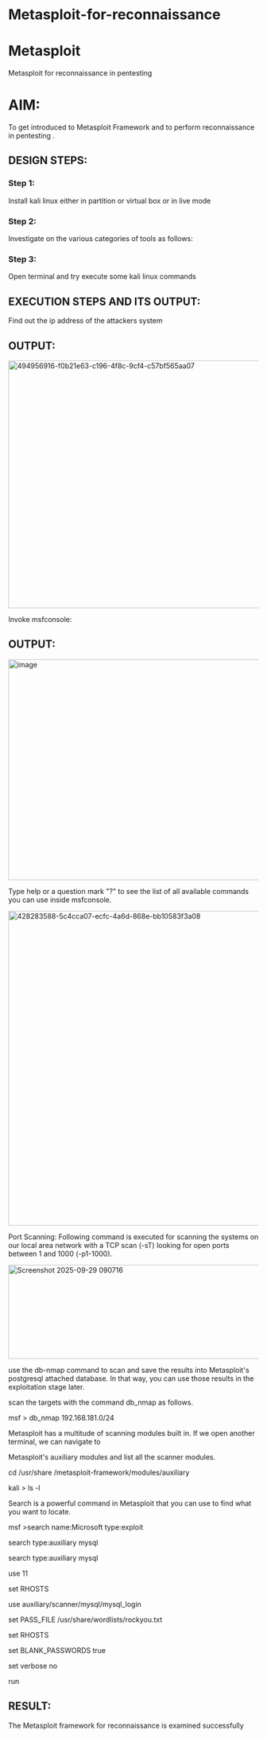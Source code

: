 # Metasploit-for-reconnaissance
# Metasploit
Metasploit for reconnaissance in pentesting

# AIM:

To get introduced to Metasploit Framework and to  perform reconnaissance  in pentesting .

## DESIGN STEPS:

### Step 1:

Install kali linux either in partition or virtual box or in live mode

### Step 2:

Investigate on the various categories of tools as follows:

### Step 3:

Open terminal and try execute some kali linux commands

## EXECUTION STEPS AND ITS OUTPUT:

Find out the ip address of the attackers system
## OUTPUT:
<img width="732" height="498" alt="494956916-f0b21e63-c196-4f8c-9cf4-c57bf565aa07" src="https://github.com/user-attachments/assets/5a0253bb-cf90-4e9e-9cf7-f1f52a8b9e44" />

Invoke msfconsole:
## OUTPUT:

<img width="728" height="444" alt="image" src="https://github.com/user-attachments/assets/687003f6-b404-4dea-acb3-e0f4808a026b" />


Type help or a question mark "?" to see the list of all available commands you can use inside msfconsole.

<img width="895" height="633" alt="428283588-5c4cca07-ecfc-4a6d-868e-bb10583f3a08" src="https://github.com/user-attachments/assets/84bb24e1-aca0-4f99-82e0-33db6cf855e3" />


Port Scanning:
Following command is executed for scanning the systems on our local area network with a TCP scan (-sT) looking for open ports between 1 and 1000 (-p1-1000).

<img width="545" height="189" alt="Screenshot 2025-09-29 090716" src="https://github.com/user-attachments/assets/4f1ea003-e83a-4e71-8324-3b10ba1c12b9" />

use the db-nmap command to scan and save the results into Metasploit's postgresql attached database. In that way, you can use those results in the exploitation stage later.

scan the targets with the command db_nmap as follows.

msf > db_nmap 192.168.181.0/24


Metasploit has a multitude of scanning modules built in. If we open another terminal, we can navigate to 

Metasploit's auxiliary modules and list all the scanner modules.

cd /usr/share /metasploit-framework/modules/auxiliary

kali > ls -l


Search is a powerful command in Metasploit that you can use to find what you want to locate. 

msf >search name:Microsoft type:exploit


search type:auxiliary mysql


search type:auxiliary mysql


use 11


set RHOSTS <IP>


use auxiliary/scanner/mysql/mysql_login


set PASS_FILE /usr/share/wordlists/rockyou.txt

set RHOSTS <metasploitable-ip-address>

set BLANK_PASSWORDS true

set verbose no

run

## RESULT:
The Metasploit framework for reconnaissance is  examined successfully



